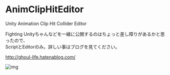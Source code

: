 # AnimClipHitEditor
Unity Animation Clip Hit Collider Editor

Fighting Unityちゃんなどを一緒に公開するのはちょっと差し障りがあるかと思ったので、  
ScriptとEditorのみ。詳しい事はブログを見てください。  

http://ghoul-life.hatenablog.com/

![img](https://raw.githubusercontent.com/Black-Wolfwood/AnimClipHitEditor/master/rising_p.gif)
